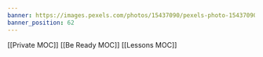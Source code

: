 ```yaml
---
banner: https://images.pexels.com/photos/15437090/pexels-photo-15437090.jpeg
banner_position: 62
---
```

[[Private MOC]]
[[Be Ready MOC]]
[[Lessons MOC]]